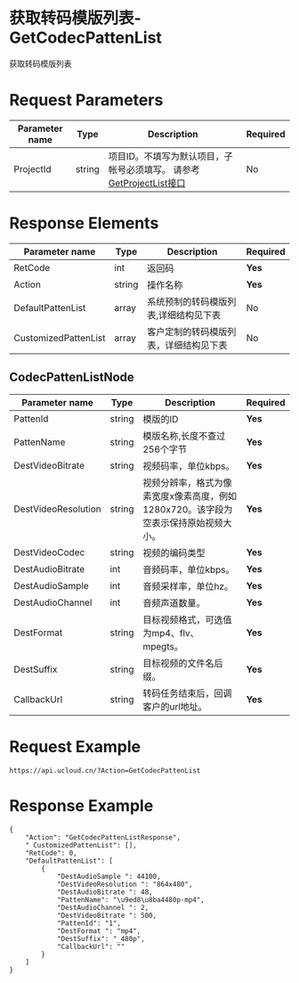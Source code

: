 # 获取转码模版列表-GetCodecPattenList

获取转码模版列表

# Request Parameters
|Parameter name|Type|Description|Required|
|---|---|---|---|
|ProjectId|string|项目ID。不填写为默认项目，子帐号必须填写。 请参考[GetProjectList接口](api/summary/get_project_list)|No|

# Response Elements
|Parameter name|Type|Description|Required|
|---|---|---|---|
|RetCode|int|返回码|**Yes**|
|Action|string|操作名称|**Yes**|
|DefaultPattenList|array|系统预制的转码模版列表,详细结构见下表|No|
|CustomizedPattenList|array|客户定制的转码模版列表，详细结构见下表|No|

## CodecPattenListNode
|Parameter name|Type|Description|Required|
|---|---|---|---|
|PattenId|string|模版的ID|**Yes**|
|PattenName|string|模版名称,长度不查过256个字节|**Yes**|
|DestVideoBitrate|string|视频码率，单位kbps。|**Yes**|
|DestVideoResolution|string|视频分辨率，格式为像素宽度x像素高度，例如1280x720。该字段为空表示保持原始视频大小。|**Yes**|
|DestVideoCodec|string|视频的编码类型|**Yes**|
|DestAudioBitrate|int|音频码率，单位kbps。|**Yes**|
|DestAudioSample|int|音频采样率，单位hz。|**Yes**|
|DestAudioChannel|int|音频声道数量。|**Yes**|
|DestFormat|string|目标视频格式，可选值为mp4、flv、mpegts。|**Yes**|
|DestSuffix|string|目标视频的文件名后缀。|**Yes**|
|CallbackUrl|string|转码任务结束后，回调客户的url地址。|**Yes**|

# Request Example
```
https://api.ucloud.cn/?Action=GetCodecPattenList
```

# Response Example
```
{
    "Action": "GetCodecPattenListResponse", 
    " CustomizedPattenList": [], 
    "RetCode": 0, 
    "DefaultPattenList": [
        {
            "DestAudioSample ": 44100, 
            "DestVideoResolution ": "864x480", 
            "DestAudioBitrate ": 48, 
            "PattenName": "\u9ed8\u8ba4480p-mp4", 
            "DestAudioChannel ": 2, 
            "DestVideoBitrate ": 500, 
            "PattenId": "1", 
            "DestFormat ": "mp4", 
            "DestSuffix": "_480p", 
            "CallbackUrl": ""
        }
    ]
}
```

